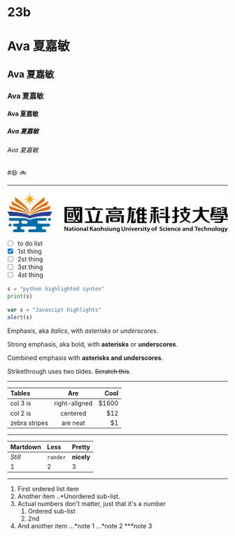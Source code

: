 # 23b
# Ava 夏嘉敏
## Ava 夏嘉敏
### Ava 夏嘉敏
#### Ava 夏嘉敏
##### Ava 夏嘉敏
###### Ava 夏嘉敏

#😄 🚲

-----

![NKUST](logo.png "NKUST")

- [ ] to do list
- [x] 1st thing
- [ ] 2st thing
- [ ] 3st thing
- [ ] 4st thing

```python
s = "python highlighted syntex"
print(s)
```

```js
var s = "Javascipt highlights"
alert(s)
```

Emphasis, aka *italics*, with *asterisks* or *underscores*.

Strong emphasis, aka bold, with **asterisks** or **underscores**.

Combined emphasis with **asterisks and underscores**.

Strikethrough uses two tildes. ~~Scratch this~~.

---

|  Tables | Are | Cool |
|:--------|:---:|-----:|
|col 3 is|right-allgned|$1600|
|col 2 is|centered|$12|
|zebra stripes|are neat|$1|

---

|  Martdown | Less | Pretty |
|:--------|:---|:----|
|*Still*|`rander`|**nicely**|
|1|2|3|

---

1. First ordered list item
2. Another item
   ..*Unordered sub-list.
3. Actual numbers don't matter, just that it's a number
   1. Ordered sub-list
   2. 2nd
4. And another item
   ...*note 1
   ...*note 2
   ***note 3


